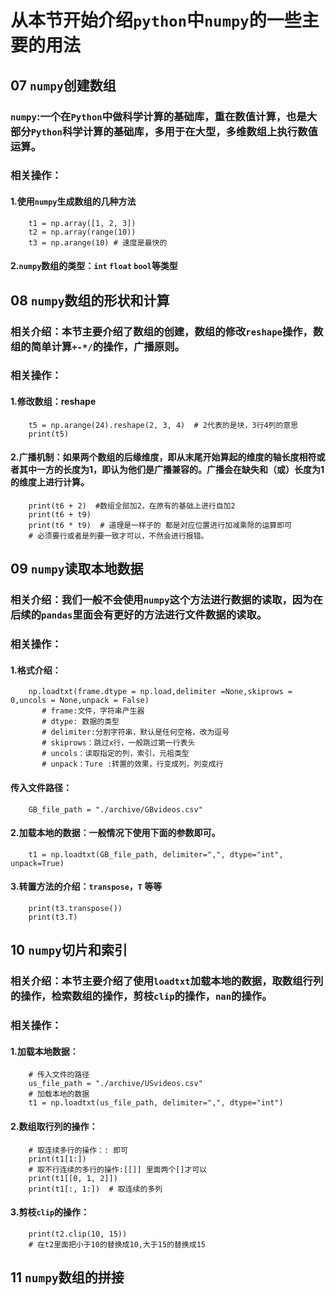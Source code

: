 # 从本节开始介绍`python`中`numpy`的一些主要的用法
## 07 `numpy`创建数组
### `numpy`:一个在`Python`中做科学计算的基础库，重在数值计算，也是大部分`Python`科学计算的基础库，多用于在大型，多维数组上执行数值运算。
### 相关操作：
#### 1.使用`numpy`生成数组的几种方法
        t1 = np.array([1, 2, 3])
        t2 = np.array(range(10))
        t3 = np.arange(10) # 速度是最快的
#### 2.`numpy`数组的类型：`int` `float` `bool`等类型
## 08 `numpy`数组的形状和计算
### 相关介绍：本节主要介绍了数组的创建，数组的修改`reshape`操作，数组的简单计算`+-*/`的操作，广播原则。
### 相关操作：
#### 1.修改数组：reshape
        t5 = np.arange(24).reshape(2, 3, 4)  # 2代表的是块，3行4列的意思
        print(t5)
#### 2.广播机制：如果两个数组的后缘维度，即从末尾开始算起的维度的轴长度相符或者其中一方的长度为1，即认为他们是广播兼容的。广播会在缺失和（或）长度为1的维度上进行计算。
        print(t6 + 2)  #数组全部加2，在原有的基础上进行自加2
        print(t6 + t9)
        print(t6 * t9)  # 道理是一样子的 都是对应位置进行加减乘除的运算即可
        # 必须要行或者是列要一致才可以，不然会进行报错。
## 09 `numpy`读取本地数据
### 相关介绍：我们一般不会使用`numpy`这个方法进行数据的读取，因为在后续的`pandas`里面会有更好的方法进行文件数据的读取。
### 相关操作：
#### 1.格式介绍：
        np.loadtxt(frame.dtype = np.load,delimiter =None,skiprows = 0,uncols = None,unpack = False)
           # frame:文件，字符串产生器
           # dtype: 数据的类型
           # delimiter:分割字符串，默认是任何空格，改为逗号
           # skiprows：跳过x行，一般跳过第一行表头
           # uncols：读取指定的列，索引，元祖类型
           # unpack：Ture :转置的效果，行变成列，列变成行
#### 传入文件路径：
        GB_file_path = "./archive/GBvideos.csv"
#### 2.加载本地的数据：一般情况下使用下面的参数即可。
        t1 = np.loadtxt(GB_file_path, delimiter=",", dtype="int", unpack=True)
#### 3.转置方法的介绍：`transpose`，`T` 等等
        print(t3.transpose())
        print(t3.T)
## 10 `numpy`切片和索引
### 相关介绍：本节主要介绍了使用`loadtxt`加载本地的数据，取数组行列的操作，检索数组的操作，剪枝`clip`的操作，`nan`的操作。
### 相关操作：
#### 1.加载本地数据：
        # 传入文件的路径
        us_file_path = "./archive/USvideos.csv"
        # 加载本地的数据
        t1 = np.loadtxt(us_file_path, delimiter=",", dtype="int")
#### 2.数组取行列的操作：
        # 取连续多行的操作：: 即可
        print(t1[1:])
        # 取不行连续的多行的操作:[[]] 里面两个[]才可以
        print(t1[[0, 1, 2]])
        print(t1[:, 1:])  # 取连续的多列
#### 3.剪枝`clip`的操作：
        print(t2.clip(10, 15))
        # 在t2里面把小于10的替换成10,大于15的替换成15
## 11 `numpy`数组的拼接
